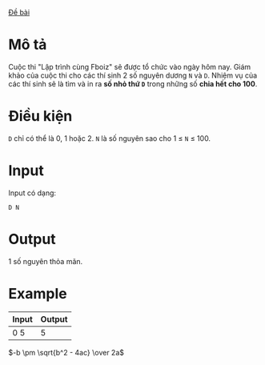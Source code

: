 [Đề bài](https://atcoder.jp/contests/ABC100/tasks/abc100_b)

# Mô tả
Cuộc thi "Lập trình cùng Fboiz" sẽ được tổ chức vào ngày hôm nay. Giám khảo của cuộc thi cho các thí sinh 2 số nguyên dương `N` và `D`. Nhiệm vụ của các thí sinh sẽ là tìm và in ra __số nhỏ thứ `D`__ trong những số **chia hết cho 100**.

# Điều kiện
`D` chỉ có thể là 0, 1 hoặc 2.
`N` là số nguyên sao cho 1 ≤ `N` ≤ 100.

# Input
Input có dạng:
```
D N
```

# Output
1 số nguyên thỏa mãn.

# Example
|Input|Output|
|-|-|
|0 5|5|

$-b \pm \sqrt{b^2 - 4ac} \over 2a$

